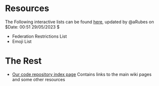
# Resources

The Following interactive lists can be found [here](https://toootim.github.io/Resources/Tooot.im%20report.html), updated by @aRubes on $Date: 00:51 29/05/2023 $

- Federation Restrictions List
- Emoji List

# The Rest

- [Our code repository index page](../README.md) Contains links to the main wiki pages and some other resources
